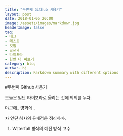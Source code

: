 ```yaml
---
title: "두번째 Github 사용기"
layout: post
date: 2018-01-05 20:00
image: /assets/images/markdown.jpg
headerImage: false
tag:
- 태그
- 테스트
- 깃헙
- 글쓰기
- 타이포라
- 한번 더 써보기 
category: blog
author: hj
description: Markdown summary with different options
---
```

#두번째 Github 사용기

오늘은 일단 타이포라로 올리는 것에 의의를 두자.

야근에.. 영화에..



자 일단 회사의 문제점을 정리하자.



1. Waterfall 방식의 예전 방식 고수 

